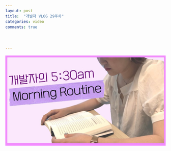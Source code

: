 ```yaml
---
layout: post
title:  "개발자 VLOG 29주차"
categories: video 
comments: true



---
```


[![썸네일](/assets/img/youtube/29.jpg)](https://youtu.be/-P8xwYi-lMI)













